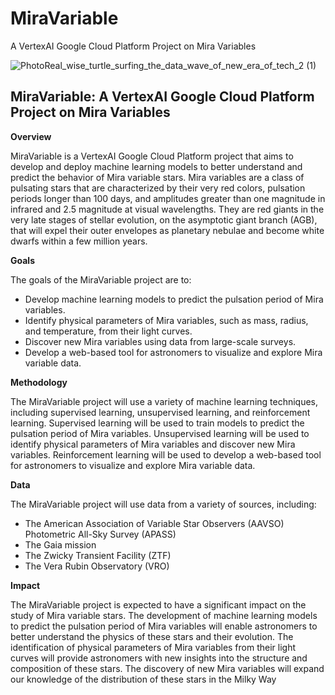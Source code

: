 # MiraVariable
A VertexAI Google Cloud Platform Project on Mira Variables

![PhotoReal_wise_turtle_surfing_the_data_wave_of_new_era_of_tech_2 (1)](https://github.com/notvicent3/MiraVariable/assets/132854638/91e6ef23-5c1b-4a54-9036-bcdf45335775)

## MiraVariable: A VertexAI Google Cloud Platform Project on Mira Variables

**Overview**

MiraVariable is a VertexAI Google Cloud Platform project that aims to develop and deploy machine learning models to better understand and predict the behavior of Mira variable stars. Mira variables are a class of pulsating stars that are characterized by their very red colors, pulsation periods longer than 100 days, and amplitudes greater than one magnitude in infrared and 2.5 magnitude at visual wavelengths. They are red giants in the very late stages of stellar evolution, on the asymptotic giant branch (AGB), that will expel their outer envelopes as planetary nebulae and become white dwarfs within a few million years.

**Goals**

The goals of the MiraVariable project are to:

* Develop machine learning models to predict the pulsation period of Mira variables.
* Identify physical parameters of Mira variables, such as mass, radius, and temperature, from their light curves.
* Discover new Mira variables using data from large-scale surveys.
* Develop a web-based tool for astronomers to visualize and explore Mira variable data.

**Methodology**

The MiraVariable project will use a variety of machine learning techniques, including supervised learning, unsupervised learning, and reinforcement learning. Supervised learning will be used to train models to predict the pulsation period of Mira variables. Unsupervised learning will be used to identify physical parameters of Mira variables and discover new Mira variables. Reinforcement learning will be used to develop a web-based tool for astronomers to visualize and explore Mira variable data.

**Data**

The MiraVariable project will use data from a variety of sources, including:

* The American Association of Variable Star Observers (AAVSO) Photometric All-Sky Survey (APASS)
* The Gaia mission
* The Zwicky Transient Facility (ZTF)
* The Vera Rubin Observatory (VRO)

**Impact**

The MiraVariable project is expected to have a significant impact on the study of Mira variable stars. The development of machine learning models to predict the pulsation period of Mira variables will enable astronomers to better understand the physics of these stars and their evolution. The identification of physical parameters of Mira variables from their light curves will provide astronomers with new insights into the structure and composition of these stars. The discovery of new Mira variables will expand our knowledge of the distribution of these stars in the Milky Way
